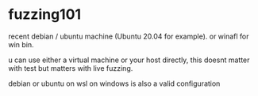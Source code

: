 # fuzzing101

recent debian / ubuntu machine (Ubuntu 20.04 for example). or winafl for win bin.

u can use either a virtual machine or your host directly, this doesnt matter with test but matters with live fuzzing.

debian or ubuntu on wsl on windows is also a valid configuration

